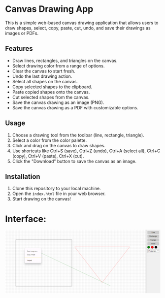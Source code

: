 # Canvas Drawing App

This is a simple web-based canvas drawing application that allows users to draw shapes, select, copy, paste, cut, undo, and save their drawings as images or PDFs.

## Features

- Draw lines, rectangles, and triangles on the canvas.
- Select drawing color from a range of options.
- Clear the canvas to start fresh.
- Undo the last drawing action.
- Select all shapes on the canvas.
- Copy selected shapes to the clipboard.
- Paste copied shapes onto the canvas.
- Cut selected shapes from the canvas.
- Save the canvas drawing as an image (PNG).
- Save the canvas drawing as a PDF with customizable options.

## Usage

1. Choose a drawing tool from the toolbar (line, rectangle, triangle).
2. Select a color from the color palette.
3. Click and drag on the canvas to draw shapes.
4. Use shortcuts like Ctrl+S (save), Ctrl+Z (undo), Ctrl+A (select all), Ctrl+C (copy), Ctrl+V (paste), Ctrl+X (cut).
5. Click the "Download" button to save the canvas as an image.

## Installation

1. Clone this repository to your local machine.
2. Open the `index.html` file in your web browser.
3. Start drawing on the canvas!

# Interface: 
![Example Image](CaD.png)

